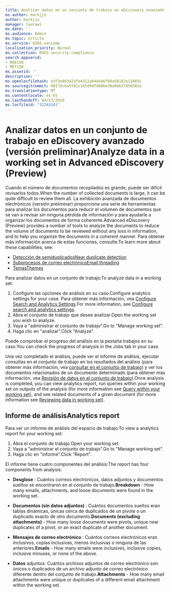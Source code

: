 ```yaml
---
title: Analizar datos en un conjunto de trabajo en eDiscovery avanzado (versión preliminar)
ms.author: markjjo
author: markjjo
manager: laurawi
ms.date: ''
ms.audience: Admin
ms.topic: article
ms.service: O365-seccomp
localization_priority: Normal
ms.collection: M365-security-compliance
search.appverid:
- MOE150
- MET150
ms.assetid: ''
description: ''
ms.openlocfilehash: e3f3e863423fe4312a944eb6f04a58182e11665c
ms.sourcegitcommit: 0017dc6a5f81c165d9dfd88be39a6bb17856582e
ms.translationtype: MT
ms.contentlocale: es-ES
ms.lasthandoff: 04/23/2019
ms.locfileid: "32243241"
---
```

# <a name="analyze-data-in-a-working-set-in-advanced-ediscovery-preview"></a><span data-ttu-id="f8ada-102">Analizar datos en un conjunto de trabajo en eDiscovery avanzado (versión preliminar)</span><span class="sxs-lookup"><span data-stu-id="f8ada-102">Analyze data in a working set in Advanced eDiscovery (Preview)</span></span>

<span data-ttu-id="f8ada-103">Cuando el número de documentos recopilados es grande, puede ser difícil revisarlos todos.</span><span class="sxs-lookup"><span data-stu-id="f8ada-103">When the number of collected documents is large, it can be quite difficult to review them all.</span></span> <span data-ttu-id="f8ada-104">La exhibición avanzada de documentos electrónicos (versión preliminar) proporciona una serie de herramientas para analizar los documentos para reducir el volumen de documentos que se van a revisar sin ninguna pérdida de información y para ayudarle a organizar los documentos de forma coherente.</span><span class="sxs-lookup"><span data-stu-id="f8ada-104">Advanced eDiscovery (Preview) provides a number of tools to analyze the documents to reduce the volume of documents to be reviewed without any loss in information, and to help you organize the documents in a coherent manner.</span></span> <span data-ttu-id="f8ada-105">Para obtener más información acerca de estas funciones, consulte:</span><span class="sxs-lookup"><span data-stu-id="f8ada-105">To learn more about these capabilities, see:</span></span>

- [<span data-ttu-id="f8ada-106">Detección de semiduplicados</span><span class="sxs-lookup"><span data-stu-id="f8ada-106">Near duplicate detection</span></span>](near-duplicates.md)
- [<span data-ttu-id="f8ada-107">Subprocesos de correo electrónico</span><span class="sxs-lookup"><span data-stu-id="f8ada-107">Email threading</span></span>](email-threading.md)
- [<span data-ttu-id="f8ada-108">Temas</span><span class="sxs-lookup"><span data-stu-id="f8ada-108">Themes</span></span>](themes.md)

<span data-ttu-id="f8ada-109">Para analizar datos en un conjunto de trabajo:</span><span class="sxs-lookup"><span data-stu-id="f8ada-109">To analyze data in a working set:</span></span>

1. <span data-ttu-id="f8ada-110">Configure las opciones de análisis en su caso.</span><span class="sxs-lookup"><span data-stu-id="f8ada-110">Configure analytics settings for your case.</span></span> <span data-ttu-id="f8ada-111">Para obtener más información, vea [Configure Search and Analytics Settings](configure-search-analytics-settings.md).</span><span class="sxs-lookup"><span data-stu-id="f8ada-111">For more information, see [Configure search and analytics settings](configure-search-analytics-settings.md).</span></span>
2. <span data-ttu-id="f8ada-112">Abra el conjunto de trabajo que desee analizar.</span><span class="sxs-lookup"><span data-stu-id="f8ada-112">Open the working set you wish to analyze.</span></span>
3. <span data-ttu-id="f8ada-113">Vaya a "administrar el conjunto de trabajo".</span><span class="sxs-lookup"><span data-stu-id="f8ada-113">Go to "Manage working set".</span></span>
4. <span data-ttu-id="f8ada-114">Haga clic en "analizar".</span><span class="sxs-lookup"><span data-stu-id="f8ada-114">Click "Analyze".</span></span>

<span data-ttu-id="f8ada-115">Puede comprobar el progreso del análisis en la pestaña trabajos en su caso.</span><span class="sxs-lookup"><span data-stu-id="f8ada-115">You can check the progress of analysis in the Jobs tab in your case.</span></span>

 <span data-ttu-id="f8ada-116">Una vez completado el análisis, puede ver el informe de análisis, ejecutar consultas en el conjunto de trabajo en los resultados del análisis (para obtener más información, vea [consultar en el conjunto de trabajo](working-set-search.md)) y ver los documentos relacionados de un documento determinado (para obtener más información, vea [ Revisión de datos en el conjunto de trabajo](reviewing-data-in-working-set.md)).</span><span class="sxs-lookup"><span data-stu-id="f8ada-116">Once analysis is completed, you can view analytics report, run queries within your working set on outputs of the analysis (for more information see [Query within your working set](working-set-search.md)), and see related documents of a given document (for more information see [Reviewing data in working set](reviewing-data-in-working-set.md)).</span></span>

## <a name="analytics-report"></a><span data-ttu-id="f8ada-117">Informe de análisis</span><span class="sxs-lookup"><span data-stu-id="f8ada-117">Analytics report</span></span>

<span data-ttu-id="f8ada-118">Para ver un informe de análisis del espacio de trabajo:</span><span class="sxs-lookup"><span data-stu-id="f8ada-118">To view a analytics report for your working set:</span></span>

1. <span data-ttu-id="f8ada-119">Abra el conjunto de trabajo.</span><span class="sxs-lookup"><span data-stu-id="f8ada-119">Open your working set.</span></span>
2. <span data-ttu-id="f8ada-120">Vaya a "administrar el conjunto de trabajo".</span><span class="sxs-lookup"><span data-stu-id="f8ada-120">Go to "Manage working set".</span></span>
3. <span data-ttu-id="f8ada-121">Haga clic en "informe".</span><span class="sxs-lookup"><span data-stu-id="f8ada-121">Click "Report".</span></span>

<span data-ttu-id="f8ada-122">El informe tiene cuatro componentes del análisis:</span><span class="sxs-lookup"><span data-stu-id="f8ada-122">The report has four components from analysis:</span></span>

- <span data-ttu-id="f8ada-123">**Desglose** : Cuántos correos electrónicos, datos adjuntos y documentos sueltos se encontraron en el conjunto de trabajo.</span><span class="sxs-lookup"><span data-stu-id="f8ada-123">**Breakdown** - How many emails, attachments, and loose documents were found in the working set.</span></span>

- <span data-ttu-id="f8ada-124">**Documentos (sin datos adjuntos)** : Cuántos documentos sueltos eran tablas dinámicas, únicas cerca de duplicados de un pivote o un duplicado exacto de otro documento.</span><span class="sxs-lookup"><span data-stu-id="f8ada-124">**Documents (excluding attachments)** - How many loose documents were pivots, unique near duplicates of a pivot, or an exact duplicate of another document.</span></span>

- <span data-ttu-id="f8ada-125">**Mensajes de correo electrónico** : Cuántos correos electrónicos eran inclusivos, copias inclusivas, menos inclusivas o ninguna de las anteriores.</span><span class="sxs-lookup"><span data-stu-id="f8ada-125">**Emails** - How many emails were inclusives, inclusive copies, inclusive minuses, or none of the above.</span></span>

- <span data-ttu-id="f8ada-126">**Datos** adjuntos: Cuántos archivos adjuntos de correo electrónico son únicos o duplicados de un archivo adjunto de correo electrónico diferente dentro del conjunto de trabajo.</span><span class="sxs-lookup"><span data-stu-id="f8ada-126">**Attachments** - How many email attachments were unique or duplicates of a different email attachment within the working set.</span></span>